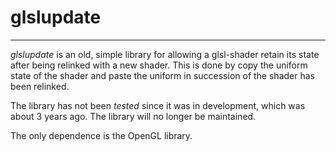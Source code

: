 # glslupdate #
--------

*glslupdate* is an old, simple library for allowing a glsl-shader retain its state after being relinked with a new shader. This is done by copy the uniform state of the shader and paste the uniform in succession of the shader has been relinked.

The library has not been *tested* since it was in development, which was about 3 years ago. The library will no longer be maintained.

The only dependence is the OpenGL library.

